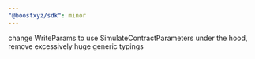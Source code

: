 ```yaml
---
"@boostxyz/sdk": minor
---
```


change WriteParams to use SimulateContractParameters under the hood, remove excessively huge generic typings
